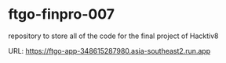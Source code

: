 # ftgo-finpro-007
repository to store all of the code for the final project of Hacktiv8

URL: https://ftgo-app-348615287980.asia-southeast2.run.app
